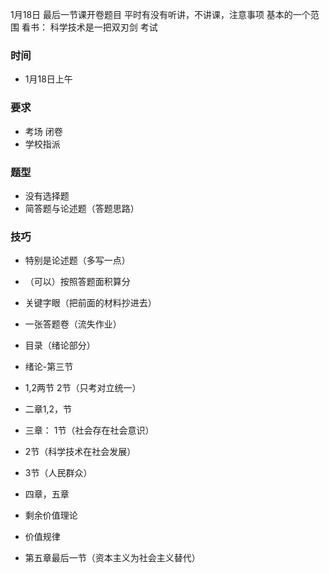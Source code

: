1月18日
最后一节课开卷题目
平时有没有听讲，不讲课，注意事项
基本的一个范围
看书： 科学技术是一把双刃剑
考试
### 时间
- 1月18日上午

### 要求
- 考场 闭卷
- 学校指派

### 题型
- 没有选择题
- 简答题与论述题（答题思路）

### 技巧
- 特别是论述题（多写一点）
- （可以）按照答题面积算分
- 关键字眼（把前面的材料抄进去）
- 一张答题卷（流失作业）
- 目录（绪论部分）
- 绪论-第三节
- 1,2两节  2节（只考对立统一）
- 二章1,2，节
- 三章： 1节（社会存在社会意识）
- 2节（科学技术在社会发展）
- 3节（人民群众）

- 四章，五章
- 剩余价值理论
- 价值规律
- 第五章最后一节（资本主义为社会主义替代）


